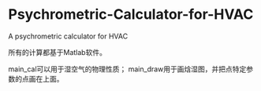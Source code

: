 # Psychrometric-Calculator-for-HVAC
A psychrometric calculator for HVAC

所有的计算都基于Matlab软件。

main_cal可以用于湿空气的物理性质；
main_draw用于画焓湿图，并把点特定参数的点画在上面。
